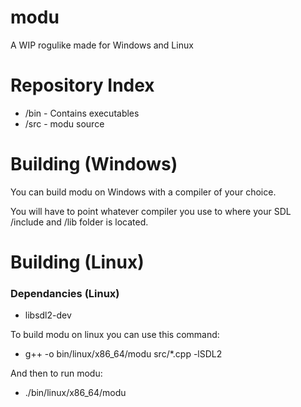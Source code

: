 # modu
A WIP rogulike made for Windows and Linux

# Repository Index
* /bin - Contains executables
* /src - modu source

# Building (Windows)

You can build modu on Windows with a compiler of your choice.

You will have to point whatever compiler you use to where your SDL /include and /lib folder is located. 

# Building (Linux)

### Dependancies (Linux)
* libsdl2-dev


To build modu on linux you can use this command:
* g++ -o bin/linux/x86_64/modu src/*.cpp -lSDL2

And then to run modu:
* ./bin/linux/x86_64/modu
